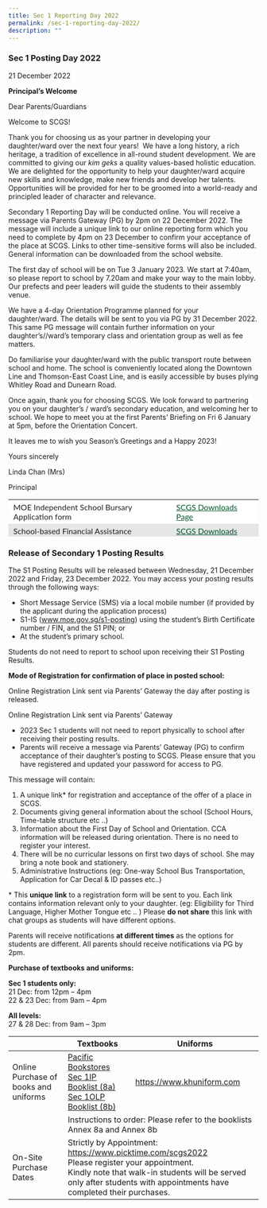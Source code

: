 ```yaml
---
title: Sec 1 Reporting Day 2022
permalink: /sec-1-reporting-day-2022/
description: ""
---
```

### **Sec 1 Posting Day 2022**

21 December 2022

**Principal’s Welcome**

Dear Parents/Guardians

Welcome to SCGS!

Thank you for choosing us as your partner in developing your daughter/ward over the next four years!  We have a long history, a rich heritage, a tradition of excellence in all-round student development. We are committed to giving our _kim geks_ a quality values-based holistic education. We are delighted for the opportunity to help your daughter/ward acquire new skills and knowledge, make new friends and develop her talents. Opportunities will be provided for her to be groomed into a world-ready and principled leader of character and relevance.   

Secondary 1 Reporting Day will be conducted online. You will receive a message via Parents Gateway (PG) by 2pm on 22 December 2022. The message will include a unique link to our online reporting form which you need to complete by 4pm on 23 December to confirm your acceptance of the place at SCGS. Links to other time-sensitive forms will also be included. General information can be downloaded from the school website. 

The first day of school will be on Tue 3 January 2023. We start at 7:40am, so please report to school by 7.20am and make your way to the main lobby. Our prefects and peer leaders will guide the students to their assembly venue.

We have a 4-day Orientation Programme planned for your daughter/ward. The details will be sent to you via PG by 31 December 2022. This same PG message will contain further information on your daughter’s//ward’s temporary class and orientation group as well as fee matters.

Do familiarise your daughter/ward with the public transport route between school and home. The school is conveniently located along the Downtown Line and Thomson-East Coast Line, and is easily accessible by buses plying Whitley Road and Dunearn Road. 

Once again, thank you for choosing SCGS. We look forward to partnering you on your daughter’s / ward’s secondary education, and welcoming her to school. We hope to meet you at the first Parents’ Briefing on Fri 6 January at 5pm, before the Orientation Concert.  

It leaves me to wish you Season’s Greetings and a Happy 2023! 

Yours sincerely

Linda Chan (Mrs)

Principal


<table style="box-sizing: inherit; border-collapse: collapse; border-spacing: 0px; max-width: 100%; color: rgb(34, 34, 34); font-family: Lato, sans-serif; font-size: 16px; font-style: normal; font-variant-ligatures: normal; font-variant-caps: normal; font-weight: 400; letter-spacing: normal; orphans: 2; text-align: start; text-transform: none; white-space: normal; widows: 2; word-spacing: 0px; -webkit-text-stroke-width: 0px; background-color: rgb(255, 248, 233); text-decoration-thickness: initial; text-decoration-style: initial; text-decoration-color: initial; width: 705.996px; height: 75px;"><tbody style="box-sizing: inherit;"><tr style="box-sizing: inherit; background: rgb(255, 255, 255); height: 25px;"><td style="box-sizing: inherit; padding: 5px 10px; height: 25px; width: 487.324px;">MOE Independent School Bursary Application form</td><td style="box-sizing: inherit; padding: 5px 10px; height: 25px; width: 218.672px;"><a href="[](/files/MOE_ISB_Application_Form.pdf)" style="box-sizing: inherit; text-decoration: underline; background-color: transparent; transition: all 0.25s ease-in-out 0s; color: rgb(0, 86, 41);">SCGS Downloads Page</a></td></tr><tr style="box-sizing: inherit; background: rgb(230, 230, 230); height: 25px;"><td style="box-sizing: inherit; padding: 5px 10px; height: 25px; width: 487.324px;">School-based Financial Assistance Application form</td><td style="box-sizing: inherit; padding: 5px 10px; height: 25px; width: 218.672px;"><a href="[](/files/SCGS-School-Based-FAS-2023.pdf)" style="box-sizing: inherit; text-decoration: underline; background-color: transparent; transition: all 0.25s ease-in-out 0s; color: rgb(0, 86, 41);">SCGS Downloads Page</a></td></tr><tr style="box-sizing: inherit; background: rgb(255, 255, 255); height: 25px;"><td style="box-sizing: inherit; padding: 5px 10px; height: 25px; width: 487.324px;">Bus service registration form</td><td style="box-sizing: inherit; padding: 5px 10px; height: 25px; width: 218.672px;"><a href="[](/files/2023-SCGS-Daily-School-Bus-Registration-Form.pdf)" style="box-sizing: inherit; text-decoration: underline; background-color: transparent; transition: all 0.25s ease-in-out 0s; color: rgb(0, 86, 41);">SCGS Downloads Page</a></td></tr></tbody></table>


### **Release of Secondary 1 Posting Results**

The S1 Posting Results will be released between Wednesday, 21 December 2022 and Friday, 23 December 2022. You may access your posting results through the following ways:

*   Short Message Service (SMS) via a local mobile number (if provided by the applicant during the application process)
*   S1-IS (www.moe.gov.sg/s1-posting) using the student’s Birth Certificate number / FIN, and the S1 PIN; or
*   At the student’s primary school.

Students do not need to report to school upon receiving their S1 Posting Results.

**Mode of Registration for confirmation of place in posted school:**

Online Registration Link sent via Parents’ Gateway the day after posting is released.

Online Registration Link sent via Parents’ Gateway

*   2023 Sec 1 students will not need to report physically to school after receiving their posting results.
*   Parents will receive a message via Parents’ Gateway (PG) to confirm acceptance of their daughter’s posting to SCGS. Please ensure that you have registered and updated your password for access to PG.

This message will contain:

1.  A unique link\* for registration and acceptance of the offer of a place in SCGS.
2.  Documents giving general information about the school (School Hours, Time-table structure etc ..)
3.  Information about the First Day of School and Orientation. CCA information will be released during orientation. There is no need to register your interest.
4.  There will be no curricular lessons on first two days of school. She may bring a note book and stationery.
5.  Administrative Instructions (eg: One-way School Bus Transportation, Application for Car Decal & ID passes etc..)

\* This **unique link** to a registration form will be sent to you. Each link contains information relevant only to your daughter. (eg: Eligibility for Third Language, Higher Mother Tongue etc .. ) Please **do not share** this link with chat groups as students will have different options.

Parents will receive notifications **at different times** as the options for students are different. All parents should receive notifications via PG by 2pm.

**Purchase of textbooks and uniforms:**

**Sec 1 students only:** <br>
21 Dec: from 12pm – 4pm <br>
22 & 23 Dec: from 9am – 4pm

**All levels:** <br>
27 & 28 Dec: from 9am – 3pm
<table>
<thead>
  <tr>
    <th> </th>
    <th>Textbooks</th>
    <th>Uniforms</th>
  </tr>
</thead>
<tbody>
  <tr>
    <td>Online Purchase of books and uniforms</td>
    <td><a href="https://www.pacificbookstores.com/">Pacific Bookstores</a><br><a href="https://scgs.moe.edu.sg/wp-content/uploads/2022/12/8a-Sec-1-IP-booklist-w-instruction-sheet.pdf">Sec 1IP Booklist (8a)</a><br><a href="https://scgs.moe.edu.sg/wp-content/uploads/2022/12/8b-Sec-1-OLP-booklist-w-instruction-sheet.pdf">Sec 1OLP Booklist (8b)</a><br></td>
    <td><a href="https://www.khuniform.com/">https://www.khuniform.com</a></td>
  </tr>
  <tr>
    <td> </td>
    <td colspan="2">Instructions to order: Please refer to the booklists Annex 8a and Annex 8b</td>
  </tr>
  <tr>
    <td>On-Site Purchase Dates</td>
    <td colspan="2">Strictly by Appointment: <a href="https://www.picktime.com/scgs2022">https://www.picktime.com/scgs2022</a><br>Please register your appointment.<br>Kindly note that walk-in students will be served only after students with appointments have completed their purchases.</td>
  </tr>
</tbody>
</table>